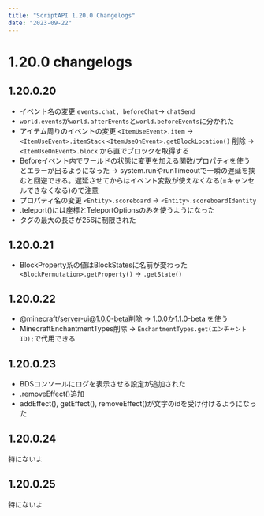 ```yaml
---
title: "ScriptAPI 1.20.0 Changelogs"
date: "2023-09-22"
---
```

# 1.20.0 changelogs
## 1.20.0.20
- イベント名の変更 `events.chat, beforeChat`→ `chatSend`
- `world.events`が`world.afterEvents`と`world.beforeEvents`に分かれた
- アイテム周りのイベントの変更
`<ItemUseEvent>.item` → `<ItemUseEvent>.itemStack`
`<ItemUseOnEvent>.getBlockLocation()` 削除
→ `<ItemUseOnEvent>.block` から直でブロックを取得する
- Beforeイベント内でワールドの状態に変更を加える関数/プロパティを使うとエラーが出るようになった
→ system.runやrunTimeoutで一瞬の遅延を挟むと回避できる。遅延させてからはイベント変数が使えなくなる(=キャンセルできなくなる)ので注意
- プロパティ名の変更 `<Entity>.scoreboard` → `<Entity>.scoreboardIdentity`
- <Entity>.teleport()には座標とTeleportOptionsのみを使うようになった
- タグの最大の長さが256に制限された

## 1.20.0.21
- BlockProperty系の値はBlockStatesに名前が変わった
`<BlockPermutation>.getProperty()` → `.getState()`

## 1.20.0.22
- @minecraft/server-ui@1.0.0-beta削除
→ 1.0.0か1.1.0-beta を使う
- MinecraftEnchantmentTypes削除
→ `EnchantmentTypes.get(エンチャントID);`で代用できる

## 1.20.0.23
- BDSコンソールにログを表示させる設定が追加された
- <Player>.removeEffect()追加
- addEffect(), getEffect(), removeEffect()が文字のidを受け付けるようになった

## 1.20.0.24
特にないよ

## 1.20.0.25
特にないよ